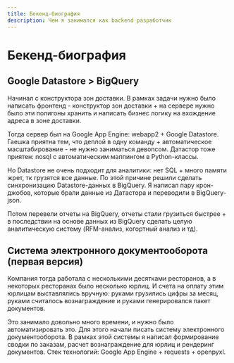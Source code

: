 ```yaml
---
title: Бекенд-биография
description: Чем я занимался как backend разработчик
---
```


# Бекенд-биография

## Google Datastore > BigQuery

Начинал с конструктора зон доставки. В рамках задачи нужно было написать фронтенд - конструктор зон доставки + на
сервере нужно было эти полигоны хранить и написать бизнес логику на вхождение адреса в зоне доставки.

Тогда сервер был на Google App Engine: webapp2 + Google Datastore. Гаешка приятна тем, что деплой в одну команду +
автоматическое масштабирование - не нужно заниматься девопсом. Датастор тоже приятен: nosql с автоматическим маппингом в
Python-классы.

Но Datastore не очень подходит для аналитики: нет SQL + много памяти жрет, тк грузятся все данные. По этой причине
решили сделать синхронизацию Datastore-данных в BigQuery. Я написал пару крон-джобов, которые брали данные из Датастора
и переводили в BigQuery-json.

Потом перевели отчеты на BigQuery, отчеты стали грузиться быстрее + в последствии на основе данных из BigQuery сделать
целую аналитическую систему (RFM-анализ, когортный анализ и тд).

## Система электронного документооборота (первая версия)

Компания тогда работала с несколькими десятками ресторанов, а в некоторых ресторанах было несколько юрлиц. И счета на
оплату этим юрлицам выставлялись вручную: руками грузились цифры за месяц, руками считалось вознаграждение и руками
генерировался пакет документов.

Это занимало довольно много времени, и нужно было автоматизировать это. Для этого начали писать систему электронного
документооборота. В рамках этой системы я написал формирование сводки по заказам, расчет вознаграждение для юрлиц и
рендеринг документов. Стек технологий: Google App Engine + requests + openpyxl.

